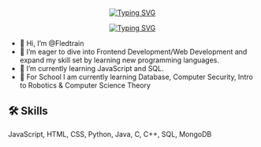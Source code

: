 <br>

<p align="center">
    <a href="https://github.com/Fledtrain"><img src="https://readme-typing-svg.demolab.com?font=Fira+Code&pause=1000&color=FG6347&center=true&size=50&vCenter=true&repeat=false&width=435&lines=Joey+Whitehead" alt="Typing SVG" /></a>
</p>
<p align="center">
    <a href="https://github.com/Fledtrain"><img src="https://readme-typing-svg.demolab.com?font=Fira+Code&pause=1000&color=FFDEAD&center=true&vCenter=true&width=435&lines=Aspiring+JavaScript+developer;Learning+NodeJS+and+MongoDB" alt="Typing SVG" /></a>
</p>

- 👋 Hi, I’m @Fledtrain
- 👀 I’m eager to dive into Frontend Development/Web Development and expand my skill set by learning new programming languages.
- 🌱 I’m currently learning JavaScript and SQL.
- 🧠 For School I am currently learning Database, Computer Security, Intro to Robotics & Computer Science Theory

## 🛠 Skills
JavaScript, HTML, CSS, Python, Java, C, C++, SQL, MongoDB


<!---
Fledtrain/Fledtrain is a ✨ special ✨ repository because its `README.md` (this file) appears on your GitHub profile.
You can click the Preview link to take a look at your changes.
--->
